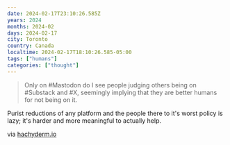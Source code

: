 ```yaml
---
date: 2024-02-17T23:10:26.585Z
years: 2024
months: 2024-02
days: 2024-02-17
city: Toronto
country: Canada
localtime: 2024-02-17T18:10:26.585-05:00
tags: ["humans"]
categories: ["thought"]
---
```

> Only on #Mastodon do I see people judging others being on #Substack and #X, seemingly implying that they are better humans for not being on it.

Purist reductions of any platform and the people there to it's worst policy is lazy; it's harder and more meaningful to actually help. 

via [hachyderm.io](https://hachyderm.io/@liztai/111949132397479916)
